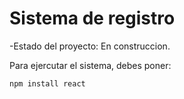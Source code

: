 <h1>Sistema de registro</h1>

-Estado del proyecto: En construccion.

Para ejercutar el sistema, debes poner:

``` npm install react ```
